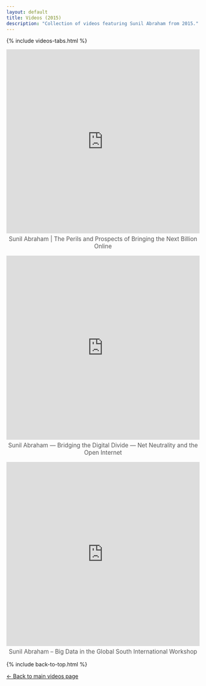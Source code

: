 ```yaml
---
layout: default
title: Videos (2015)
description: "Collection of videos featuring Sunil Abraham from 2015."
---
```


{% include videos-tabs.html %}

<iframe width="100%" height="480"
src="https://www.youtube.com/embed/amJaGwAgD_A?autoplay=0"
title="Sunil Abraham | The Perils and Prospects of Bringing the Next Billion Online"
frameborder="0"
allow="accelerometer; clipboard-write; encrypted-media; gyroscope; picture-in-picture"
allowfullscreen></iframe>
<p style="text-align:center; font-size:0.95rem; color:#555; margin-top:0.3rem;">
Sunil Abraham | The Perils and Prospects of Bringing the Next Billion Online
</p>

<iframe width="100%" height="480"
src="https://www.youtube.com/embed/KyHhyzl8A6w?autoplay=0"
title="Sunil Abraham — Bridging the Digital Divide — Net Neutrality and the Open Internet"
frameborder="0"
allow="accelerometer; clipboard-write; encrypted-media; gyroscope; picture-in-picture"
allowfullscreen></iframe>
<p style="text-align:center; font-size:0.95rem; color:#555; margin-top:0.3rem;">
Sunil Abraham — Bridging the Digital Divide — Net Neutrality and the Open Internet
</p>

<iframe width="100%" height="480"
src="https://www.youtube.com/embed/l3HZpX-oB5k?autoplay=0"
title="Sunil Abraham – Big Data in the Global South International Workshop"
frameborder="0"
allow="accelerometer; clipboard-write; encrypted-media; gyroscope; picture-in-picture"
allowfullscreen></iframe>
<p style="text-align:center; font-size:0.95rem; color:#555; margin-top:0.3rem;">
Sunil Abraham – Big Data in the Global South International Workshop
</p>

{% include back-to-top.html %}

[← Back to main videos page](/videos)
